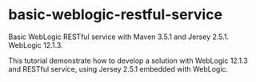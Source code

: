 # basic-weblogic-restful-service
Basic WebLogic RESTful service with Maven 3.5.1 and Jersey 2.5.1.
WebLogic 12.1.3.

This tutorial demonstrate how to develop a solution with WebLogic 12.1.3 and RESTful service, using Jersey 2.5.1 embedded with WebLogic.



